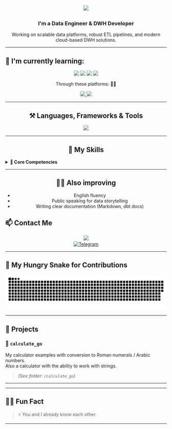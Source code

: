 <h1 align="center">
  <img src="https://readme-typing-svg.herokuapp.com/?font=Righteous&size=35&center=true&vCenter=true&width=500&height=70&duration=4000&lines=Hello+World!+👋;+I'm+Lesovaya+Mary!;Have+a+good+day!+⚡" />
</h1>

<h3 align="center">I'm a Data Engineer & DWH Developer</h3>

<p align="center">
  Working on scalable data platforms, robust ETL pipelines, and modern cloud-based DWH solutions.
</p>

---

## 🌱 I'm currently learning:

<div align="center">
  <img src="https://img.shields.io/badge/Go-00ADD8?style=for-the-badge&logo=go&logoColor=white" />
  <img src="https://img.shields.io/badge/SQL-007ACC?style=for-the-badge&logo=postgresql&logoColor=white" />
  <img src="https://img.shields.io/badge/Docker-2496ED?style=for-the-badge&logo=docker&logoColor=white" />
  <img src="https://img.shields.io/badge/Kubernetes-326CE5?style=for-the-badge&logo=kubernetes&logoColor=white" />
</div>

<p align="center">
  Through these platforms: 👩‍🏫
</p>

<div align="center">
  <a href="https://stepik.org/users/688640580/profile">
    <img src="https://img.shields.io/badge/Stepik-3333?style=for-the-badge&logo=stepik&logoColor=white" />
  </a>

  <a href="https://ru.hexlet.io/u/macabre3k">
    <img src="https://img.shields.io/badge/Hexlet-3333?style=for-the-badge&logo=hexlet&logoColor=white" />
  </a>
</div>

---
<div align="center">

## ⚒ Languages, Frameworks & Tools

<img src="https://skillicons.dev/icons?i=python,go,sql,docker,kubernetes,linux,bash,git,airflow,dbt,postgresql,clickhouse" />

---

## 💼 My Skills

</div>

<details>
<summary><strong>🧠 Core Competencies</strong></summary>

<div align="center">

- SQL Performance Tuning (CTEs, indexes, window functions)  
- Data Modeling (Star/Snowflake schemas)  
- ETL/ELT pipelines using Airflow, dbt, Python  
- DWH development: PostgreSQL, ClickHouse, BigQuery  
- Docker & Kubernetes for deployment  
- Bash scripting for automation  
- CI/CD for data workflows (GitHub Actions, GitLab CI)

</div>

</details>

<div align="center">

---

## 👩‍🏫 Also improving

- English fluency  
- Public speaking for data storytelling  
- Writing clear documentation (Markdown, dbt docs)  

</div>

## 📫 Contact Me

<div align="center">
  <a href="mailto:lesovaya.mary@mail.ru">
    <img src="https://img.shields.io/badge/Email-D14836?style=for-the-badge&logo=gmail&logoColor=white" />
  </a>
</div>

<div align="center">
  <a href="https://t.me/macabre3k" target="_blank">
    <img 
      src="https://upload.wikimedia.org/wikipedia/commons/8/82/Telegram_2019_simple_logo.svg" 
      width="40" 
      alt="Telegram" />
  </a>
</div>


---

## 🐍 My Hungry Snake for Contributions

<div align="center">
  <img src="https://github.com/macabre3k/macabre3k/blob/output/github-contribution-grid-snake.svg" />
</div>

---

## 📁 Projects

### 📐 `calculate_go`
My calculator examples with conversion to Roman numerals / Arabic numbers.  
Also a calculator with the ability to work with strings.

> *(See folder: `/calculate_go`)*

---
---

## 🧚‍♀️ Fun Fact

> ⚡ You and I already know each other.

---
